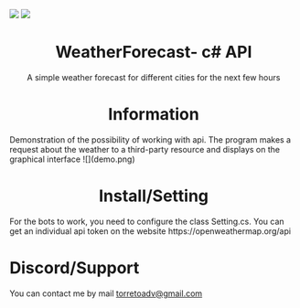 ![](https://img.shields.io/github/issues/t0rreto/WeatherForecast-API)
![](https://img.shields.io/github/languages/code-size/t0rreto/WeatherForecast-API)


<div align="center"> <h1> WeatherForecast- с# API </h1> </div>

<div align="center"> A simple weather forecast for different cities for the next few hours</div>

<div align="center"> <h1>  Information </h1> </div>
Demonstration of the possibility of working with api. The program makes a request about the weather to a third-party resource and displays on the graphical interface
![](demo.png)

<div align="center"> <h1>  Install/Setting </h1> </div>
For the bots to work, you need to configure the class Setting.cs.  You can get an individual api token on the website https://openweathermap.org/api


# Discord/Support
You can contact me by mail torretoadv@gmail.com
